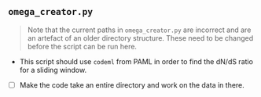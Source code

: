 ## `omega_creator.py`

> Note that the current paths in `omega_creator.py` are incorrect and are an artefact of an older directory structure.
These need to be changed before the script can be run here.

- This script should use `codeml` from PAML in order to find the dN/dS ratio for a sliding window.

- [ ] Make the code take an entire directory and work on the data in there.
